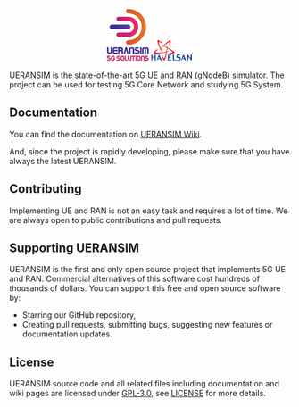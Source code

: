 <p align="center">
  <img src="/.github/logo.png" width="75" title="UERANSIM">
  <img src="/.github/hvl.png" width="75" title="UERANSIM">
</p>
UERANSIM is the state-of-the-art 5G UE and RAN (gNodeB) simulator. The project can be used for testing 5G Core Network and studying 5G System.

## Documentation
You can find the documentation on [UERANSIM Wiki](https://github.com/aligungr/UERANSIM/wiki).

And, since the project is rapidly developing, please make sure that you have always the latest UERANSIM.  

## Contributing

Implementing UE and RAN is not an easy task and requires a lot of time. We are always open to public contributions and pull requests.

## Supporting UERANSIM

UERANSIM is the first and only open source project that implements 5G UE and RAN. Commercial alternatives of this software cost hundreds of thousands of dollars. You can support this free and open source software by:
- Starring our GitHub repository,
- Creating pull requests, submitting bugs, suggesting new features or documentation updates.

## License

UERANSIM source code and all related files including documentation and wiki pages are licensed under [GPL-3.0](https://www.gnu.org/licenses/gpl-3.0.en.html), see [LICENSE](https://github.com/aligungr/UERANSIM/blob/master/LICENSE) for more details.

